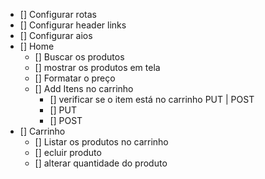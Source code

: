 - [] Configurar rotas
- [] Configurar header links
- [] Configurar aios
- [] Home
  - [] Buscar os produtos
  - [] mostrar os produtos em tela
  - [] Formatar o preço
  - [] Add Itens no carrinho
    - [] verificar se o item está no carrinho PUT | POST
    - [] PUT
    - [] POST
- [] Carrinho
  - [] Listar os produtos no carrinho
  - [] ecluir produto
  - [] alterar quantidade do produto
